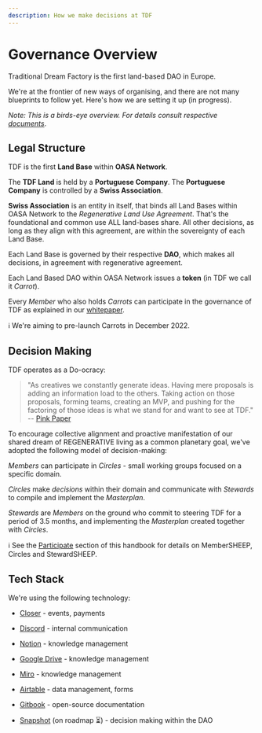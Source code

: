 ```yaml
---
description: How we make decisions at TDF
---
```


# Governance Overview
Traditional Dream Factory is the first land-based DAO in Europe.

We're at the frontier of new ways of organising, and there are not many blueprints to follow yet. Here's how we are setting it up (in progress).

*Note: This is a birds-eye overview. For details consult respective [documents](/documents.md)*.

## Legal Structure
TDF is the first **Land Base** within **OASA Network**.

The **TDF Land** is held by a **Portuguese Company**.
The **Portuguese Company** is controlled by a **Swiss Association**.

**Swiss Association** is an entity in itself, that binds all Land Bases within OASA Network to the *Regenerative Land Use Agreement*. That's the foundational and common use ALL land-bases share. All other decisions, as long as they align with this agreement, are within the sovereignty of each Land Base. 

Each Land Base is governed by their respective **DAO**, which makes all decisions, in agreement with regenerative agreement.

Each Land Based DAO within OASA Network issues a **token** (in TDF we call it *Carrot*). 

Every *Member* who also holds *Carrots* can participate in the governance of TDF as explained in our [whitepaper](https://docs.google.com/document/d/12DZovTtv3upFhDgRQuDj6pazV87MRv_I8PLnVxJufFQ/edit).

ℹ️  We're aiming to pre-launch Carrots in December 2022.

## Decision Making
TDF operates as a Do-ocracy:

> "As creatives we constantly generate ideas. Having mere proposals is adding an information load to the others. Taking action on those proposals, forming teams, creating an MVP, and pushing for the factoring of those ideas is what we stand for and want to see at TDF." -- [Pink Paper](https://docs.google.com/document/d/177JkHCy0AhplsaEEYpFHBsiI6d4uLk0TgURSKfBIewE/mobilebasic)

To encourage collective alignment and proactive manifestation of our shared dream of REGENERATIVE living as a common planetary goal, we've adopted the following model of decision-making:

*Members* can participate in *Circles* - small working groups focused on a specific domain.

*Circles* make *decisions* within their domain and communicate with *Stewards* to compile and implement the *Masterplan*.

*Stewards* are *Members* on the ground who commit to steering TDF for a period of 3.5 months, and implementing the *Masterplan* created together with *Circles*.

ℹ  See the [Participate](/participate/README.md) section of this handbook for details on MemberSHEEP, Circles and StewardSHEEP.

## Tech Stack
We're using the following technology:

- [Closer](https://closer.earth/)  - events, payments
- [Discord](https://discord.com/) - internal communication
- [Notion](https://notion.so) - knowledge management
- [Google Drive](https://www.google.com/drive/) - knowledge management
- [Miro](https://miro.com/) - knowledge management
- [Airtable](https://airtable.com/) - data management, forms 
- [Gitbook](https://www.gitbook.com/) - open-source documentation

- [Snapshot](https://snapshot.org/#/) (on roadmap ⏳) - decision making within the DAO
